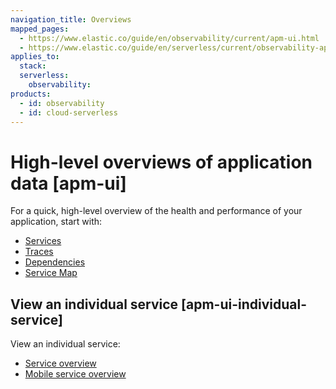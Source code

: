 ```yaml
---
navigation_title: Overviews
mapped_pages:
  - https://www.elastic.co/guide/en/observability/current/apm-ui.html
  - https://www.elastic.co/guide/en/serverless/current/observability-apm-ui-overview.html
applies_to:
  stack:
  serverless:
    observability:
products:
  - id: observability
  - id: cloud-serverless
---
```


# High-level overviews of application data [apm-ui]

For a quick, high-level overview of the health and performance of your application, start with:

* [Services](/solutions/observability/apm/services.md)
* [Traces](/solutions/observability/apm/traces-ui.md)
* [Dependencies](/solutions/observability/apm/dependencies.md)
* [Service Map](/solutions/observability/apm/service-map.md)

## View an individual service [apm-ui-individual-service]

View an individual service:

* [Service overview](/solutions/observability/apm/service-overview.md)
* [Mobile service overview](/solutions/observability/apm/mobile-service-overview.md)
